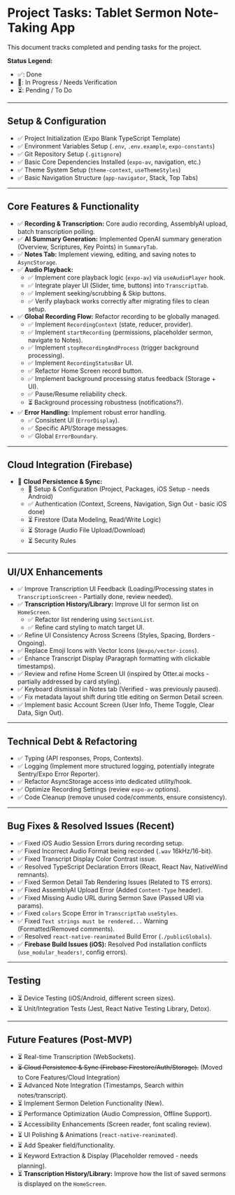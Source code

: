 # Project Tasks: Tablet Sermon Note-Taking App

This document tracks completed and pending tasks for the project.

**Status Legend:**
*   ✅: Done
*   🔄: In Progress / Needs Verification
*   ⏳: Pending / To Do

---

## Setup & Configuration

*   ✅ Project Initialization (Expo Blank TypeScript Template)
*   ✅ Environment Variables Setup (`.env`, `.env.example`, `expo-constants`)
*   ✅ Git Repository Setup (`.gitignore`)
*   ✅ Basic Core Dependencies Installed (`expo-av`, navigation, etc.)
*   ✅ Theme System Setup (`theme-context`, `useThemeStyles`)
*   ✅ Basic Navigation Structure (`app-navigator`, Stack, Top Tabs)

---

## Core Features & Functionality

*   ✅ **Recording & Transcription:** Core audio recording, AssemblyAI upload, batch transcription polling.
*   ✅ **AI Summary Generation:** Implemented OpenAI summary generation (Overview, Scriptures, Key Points) in `SummaryTab`.
*   ✅ **Notes Tab:** Implement viewing, editing, and saving notes to `AsyncStorage`.
*   ✅ **Audio Playback:**
    *   ✅ Implement core playback logic (`expo-av`) via `useAudioPlayer` hook.
    *   ✅ Integrate player UI (Slider, time, buttons) into `TranscriptTab`.
    *   ✅ Implement seeking/scrubbing & Skip buttons.
    *   ✅ Verify playback works correctly after migrating files to clean setup.
*   ✅ **Global Recording Flow:** Refactor recording to be globally managed.
    *   ✅ Implement `RecordingContext` (state, reducer, provider).
    *   ✅ Implement `startRecording` (permissions, placeholder sermon, navigate to Notes).
    *   ✅ Implement `stopRecordingAndProcess` (trigger background processing).
    *   ✅ Implement `RecordingStatusBar` UI.
    *   ✅ Refactor Home Screen record button.
    *   ✅ Implement background processing status feedback (Storage + UI).
    *   ✅ Pause/Resume reliability check.
    *   ⏳ Background processing robustness (notifications?).
*   ✅ **Error Handling:** Implement robust error handling.
    *   ✅ Consistent UI (`ErrorDisplay`).
    *   ✅ Specific API/Storage messages.
    *   ✅ Global `ErrorBoundary`.

---

## Cloud Integration (Firebase)

*   🔄 **Cloud Persistence & Sync:**
    *   🔄 Setup & Configuration (Project, Packages, iOS Setup - needs Android)
    *   ✅ Authentication (Context, Screens, Navigation, Sign Out - basic iOS done)
    *   ⏳ Firestore (Data Modeling, Read/Write Logic)
    *   ⏳ Storage (Audio File Upload/Download)
    *   ⏳ Security Rules

---

## UI/UX Enhancements

*   ✅ Improve Transcription UI Feedback (Loading/Processing states in `TranscriptionScreen` - Partially done, review needed).
*   ✅ **Transcription History/Library:** Improve UI for sermon list on `HomeScreen`.
    *   ✅ Refactor list rendering using `SectionList`.
    *   ✅ Refine card styling to match target UI.
*   ✅ Refine UI Consistency Across Screens (Styles, Spacing, Borders - Ongoing).
*   ✅ Replace Emoji Icons with Vector Icons (`@expo/vector-icons`).
*   ✅ Enhance Transcript Display (Paragraph formatting with clickable timestamps).
*   ✅ Review and refine Home Screen UI (inspired by Otter.ai mocks - partially addressed by card styling).
*   ✅ Keyboard dismissal in Notes tab (Verified - was previously paused).
*   ✅ Fix metadata layout shift during title editing on Sermon Detail screen.
*   ✅ Implement basic Account Screen (User Info, Theme Toggle, Clear Data, Sign Out).

---

## Technical Debt & Refactoring

*   ✅ Typing (API responses, Props, Contexts).
*   ✅ Logging (Implement more structured logging, potentially integrate Sentry/Expo Error Reporter).
*   ✅ Refactor AsyncStorage access into dedicated utility/hook.
*   ✅ Optimize Recording Settings (review `expo-av` options).
*   ✅ Code Cleanup (remove unused code/comments, ensure consistency).

---

## Bug Fixes & Resolved Issues (Recent)

*   ✅ Fixed iOS Audio Session Errors during recording setup.
*   ✅ Fixed Incorrect Audio Format being recorded (`.wav` 16kHz/16-bit).
*   ✅ Fixed Transcript Display Color Contrast issue.
*   ✅ Resolved TypeScript Declaration Errors (React, React Nav, NativeWind remnants).
*   ✅ Fixed Sermon Detail Tab Rendering Issues (Related to TS errors).
*   ✅ Fixed AssemblyAI Upload Error (Added `Content-Type` header).
*   ✅ Fixed Missing Audio URL during Sermon Save (Passed URI via params).
*   ✅ Fixed `colors` Scope Error in `TranscriptTab` `useStyles`.
*   ✅ Fixed `Text strings must be rendered...` Warning (Formatted/Removed comments).
*   ✅ Resolved `react-native-reanimated` Build Error (`./publicGlobals`).
*   ✅ **Firebase Build Issues (iOS):** Resolved Pod installation conflicts (`use_modular_headers!`, config errors).

---

## Testing

*   ⏳ Device Testing (iOS/Android, different screen sizes).
*   ⏳ Unit/Integration Tests (Jest, React Native Testing Library, Detox).

---

## Future Features (Post-MVP)

*   ⏳ Real-time Transcription (WebSockets).
*   ~~⏳ Cloud Persistence & Sync (Firebase Firestore/Auth/Storage).~~ (Moved to Core Features/Cloud Integration)
*   ⏳ Advanced Note Integration (Timestamps, Search within notes/transcript).
*   ⏳ Implement Sermon Deletion Functionality (New).
*   ⏳ Performance Optimization (Audio Compression, Offline Support).
*   ⏳ Accessibility Enhancements (Screen reader, font scaling review).
*   ⏳ UI Polishing & Animations (`react-native-reanimated`).
*   ⏳ Add Speaker field/functionality.
*   ⏳ Keyword Extraction & Display (Placeholder removed - needs planning).
*   ⏳ **Transcription History/Library:** Improve how the list of saved sermons is displayed on the `HomeScreen`.
